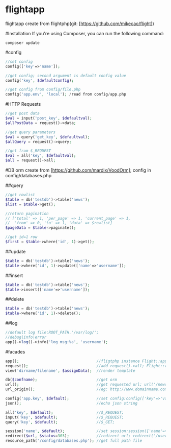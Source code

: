 # flightapp
flightapp create from flightphp(git: [https://github.com/mikecao/flight])

#Installation
If you're using Composer, you can run the following command:
```
composer update
```

#config
```php
//set config
config(['key'=>'name']);

//get config; second argument is default config value
config('key', $defaultconfig);

//get config from config/file.php
config('app.env', 'local'); /read from config/app.php
```

#HTTP Requests
```php
//get post data
$val = input('post_key', $defaultval);
$allPostData = request()->data;

//get query parameters
$val = query('get_key', $defaultval);
$allQuery = request()->query;

//get from $_REQUEST
$val = all('key', $defaultval);
$all = request()->all;
```

#DB
orm create from [https://github.com/mardix/VoodOrm]; config in config/databases.php

##query
```php
//get rowlist
$table = db('testdb')->table('news');
$list = $table->get();

//return pagination 
// ['total' => 1, 'per_page' => 1, 'current_page' => 1, 
//  'from' => 0, 'to' => 1, 'data' => $rowlist]
$pageData = $table->paginate();

//get id=1 row
$first = $table->where('id', 1)->get();
```

##update
```php
$table = db('testdb')->table('news');
$table->where('id', 1)->update(['name'=>'username']);
```

##insert
```php
$table = db('testdb')->table('news');
$table->insert(['name'=>'username']);
```

##delete
```php
$table = db('testdb')->table('news');
$table->where('id', 1)->delete();
```

##log
```php
//default log file:ROOT_PATH.'/var/log/';
//debug|info|error
app()->log()->info('log msg:%s', 'username');
```

#facades
```php
app();                                  //fligtphp instance Flight::app();
request();                              //add request()->all; Flight::request();
view('dirname/filename', $assignData);  //render template

db($confname);                          //get orm
url();                                  //get requested url; url('/news/id');
url_origin();                           //eg: http://www.domainname.com

config('app.key', $default);            //set config:config(['key'=>'value']);
json();                                 //echo json string

all('key', $default);                   //$_REQUEST;
input('key', $default);                 //$_REQUEST;
query('key', $default);                 //$_GET;

session('name', $default);              //set session:session(['name'=>'value']);
redirect($url, $status=303);            //redirect url; redirect('/user/login');
resource_path('/config/databases.php'); //get full path file
```

